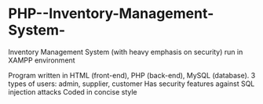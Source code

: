 # PHP--Inventory-Management-System-
Inventory Management System (with heavy emphasis on security) 
run in XAMPP environment

Program written in HTML (front-end), PHP (back-end), MySQL (database). 
3 types of users: admin, supplier, customer 
Has security features against SQL injection attacks
Coded in concise style
